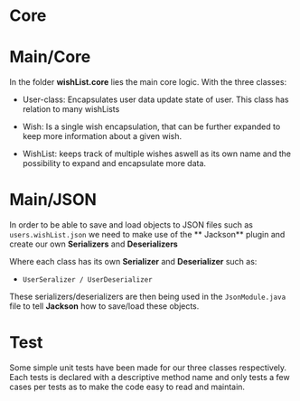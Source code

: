 # Core

# Main/Core

In the folder **wishList.core** lies the main core logic. With the three classes:

- User-class: Encapsulates user data update state of user. This class has relation to many wishLists


- Wish: Is a single wish encapsulation, that can be further expanded to keep more information about a given wish.


- WishList: keeps track of multiple wishes aswell as its own name and the possibility to expand and encapsulate more
  data.

# Main/JSON

In order to be able to save and load objects to JSON files such as `users.wishList.json` we need to make use of the **
Jackson**
plugin and create our own **Serializers** and **Deserializers**

Where each class has its own **Serializer** and **Deserializer** such as:

- `UserSeralizer / UserDeserializer`

These serializers/deserializers are then being used in the `JsonModule.java` file to tell **Jackson** how to save/load
these objects.

# Test

Some simple unit tests have been made for our three classes respectively. Each tests is declared with a descriptive
method name and only tests a few cases per tests as to make the code easy to read and maintain.
